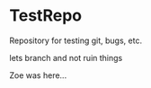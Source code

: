 # TestRepo
Repository for testing git, bugs, etc.

lets branch and not ruin things

Zoe was here...
